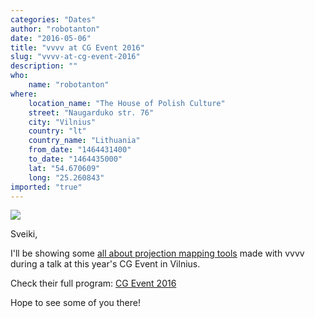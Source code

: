 ```yaml
---
categories: "Dates"
author: "robotanton"
date: "2016-05-06"
title: "vvvv at CG Event 2016"
slug: "vvvv-at-cg-event-2016"
description: ""
who: 
    name: "robotanton"
where: 
    location_name: "The House of Polish Culture"
    street: "Naugarduko str. 76"
    city: "Vilnius"
    country: "lt"
    country_name: "Lithuania"
    from_date: "1464431400"
    to_date: "1464435000"
    lat: "54.670609"
    long: "25.260843"
imported: "true"
---
```



![](CGEvent_2016_ProjectionMappingImage-vvvvWebsite.png) 

Sveiki,

I'll be showing some [all about projection mapping tools](http://www.cgevent.eu/?p=10191) made with vvvv during a talk at this year's CG Event in Vilnius.

Check their full program:
[CG Event 2016](http://www.cgevent.eu/?page_id=9567)

Hope to see some of you there!
